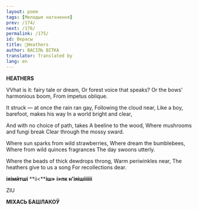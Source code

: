 ```yaml
---
layout: poem
tags: [Мелодыя натхнення]
prev: /174/
next: /176/
permalink: /175/
id: Верасы
title: 🚧Heathers
author: ВАСІЛЬ ВІТКА
translator: Translated by 
lang: en
---
```



 
**HEATHERS**

VVhat is it: fairy tale or dream, Or forest voice that speaks? Or  the bows' harmonious boom, From impetus oblique.

It struck — at once the rain ran gay, Following the cloud near, Like a boy, barefoot, makes his way In a world bright and clear,

And with no choice of path, takes A beeline to the wood, Where mushrooms and fungi break Clear through the mossy sward.

Where sun sparks from wild strawberries, Where dream the bumblebees, Where from wild quinces fragrances The day swoons utterly.

Where the beads of thick dewdrops throng, Warm periwinkles near, The heathers give to us a song For recollections dear.

**іяімйтші** **іі<****іш»** **і»пк н'іяішіііііі**

ZIU

**МІХАСЬ БАШЛАКОЎ**
